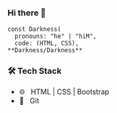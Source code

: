 ### Hi there 👋

```JS
const Darkness(
  pronouns: "he" | "hiM",
  code: (HTML, CSS),
**Darkness/Darkness**
```
<h3>🛠 Tech Stack</h3>

- 🌐 &nbsp; HTML | CSS | Bootstrap
- 🔧 &nbsp; Git 
